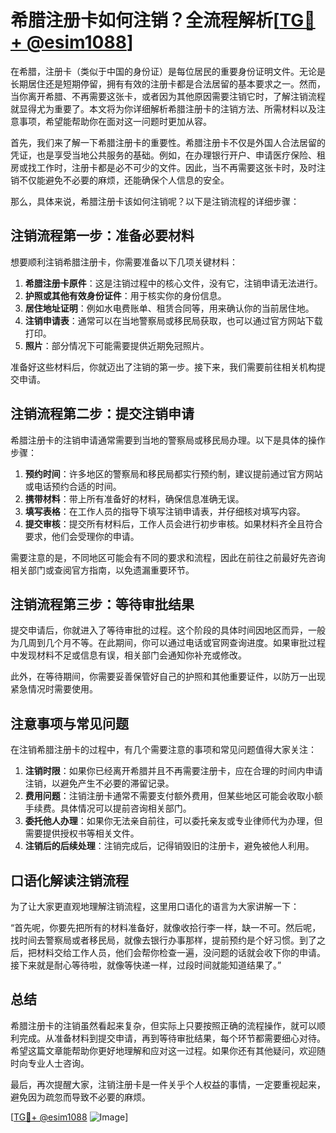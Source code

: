 # 希腊注册卡如何注销？全流程解析[[TG💪+ @esim1088](https://t.me/s/esim1088)]

在希腊，注册卡（类似于中国的身份证）是每位居民的重要身份证明文件。无论是长期居住还是短期停留，拥有有效的注册卡都是合法居留的基本要求之一。然而，当你离开希腊、不再需要这张卡，或者因为其他原因需要注销它时，了解注销流程就显得尤为重要了。本文将为你详细解析希腊注册卡的注销方法、所需材料以及注意事项，希望能帮助你在面对这一问题时更加从容。

首先，我们来了解一下希腊注册卡的重要性。希腊注册卡不仅是外国人合法居留的凭证，也是享受当地公共服务的基础。例如，在办理银行开户、申请医疗保险、租房或找工作时，注册卡都是必不可少的文件。因此，当不再需要这张卡时，及时注销不仅能避免不必要的麻烦，还能确保个人信息的安全。

那么，具体来说，希腊注册卡该如何注销呢？以下是注销流程的详细步骤：

## 注销流程第一步：准备必要材料

想要顺利注销希腊注册卡，你需要准备以下几项关键材料：

1. **希腊注册卡原件**：这是注销过程中的核心文件，没有它，注销申请无法进行。
2. **护照或其他有效身份证件**：用于核实你的身份信息。
3. **居住地址证明**：例如水电费账单、租赁合同等，用来确认你的当前居住地。
4. **注销申请表**：通常可以在当地警察局或移民局获取，也可以通过官方网站下载打印。
5. **照片**：部分情况下可能需要提供近期免冠照片。

准备好这些材料后，你就迈出了注销的第一步。接下来，我们需要前往相关机构提交申请。

## 注销流程第二步：提交注销申请

希腊注册卡的注销申请通常需要到当地的警察局或移民局办理。以下是具体的操作步骤：

1. **预约时间**：许多地区的警察局和移民局都实行预约制，建议提前通过官方网站或电话预约合适的时间。
2. **携带材料**：带上所有准备好的材料，确保信息准确无误。
3. **填写表格**：在工作人员的指导下填写注销申请表，并仔细核对填写内容。
4. **提交审核**：提交所有材料后，工作人员会进行初步审核。如果材料齐全且符合要求，他们会受理你的申请。

需要注意的是，不同地区可能会有不同的要求和流程，因此在前往之前最好先咨询相关部门或查阅官方指南，以免遗漏重要环节。

## 注销流程第三步：等待审批结果

提交申请后，你就进入了等待审批的过程。这个阶段的具体时间因地区而异，一般为几周到几个月不等。在此期间，你可以通过电话或官网查询进度。如果审批过程中发现材料不足或信息有误，相关部门会通知你补充或修改。

此外，在等待期间，你需要妥善保管好自己的护照和其他重要证件，以防万一出现紧急情况时需要使用。

## 注意事项与常见问题

在注销希腊注册卡的过程中，有几个需要注意的事项和常见问题值得大家关注：

1. **注销时限**：如果你已经离开希腊并且不再需要注册卡，应在合理的时间内申请注销，以避免产生不必要的滞留记录。
2. **费用问题**：注销注册卡通常不需要支付额外费用，但某些地区可能会收取小额手续费。具体情况可以提前咨询相关部门。
3. **委托他人办理**：如果你无法亲自前往，可以委托亲友或专业律师代为办理，但需要提供授权书等相关文件。
4. **注销后的后续处理**：注销完成后，记得销毁旧的注册卡，避免被他人利用。

## 口语化解读注销流程

为了让大家更直观地理解注销流程，这里用口语化的语言为大家讲解一下：

“首先呢，你要先把所有的材料准备好，就像收拾行李一样，缺一不可。然后呢，找时间去警察局或者移民局，就像去银行办事那样，提前预约是个好习惯。到了之后，把材料交给工作人员，他们会帮你检查一遍，没问题的话就会收下你的申请。接下来就是耐心等待啦，就像等快递一样，过段时间就能知道结果了。”

## 总结

希腊注册卡的注销虽然看起来复杂，但实际上只要按照正确的流程操作，就可以顺利完成。从准备材料到提交申请，再到等待审批结果，每个环节都需要细心对待。希望这篇文章能帮助你更好地理解和应对这一过程。如果你还有其他疑问，欢迎随时向专业人士咨询。

最后，再次提醒大家，注销注册卡是一件关乎个人权益的事情，一定要重视起来，避免因为疏忽而导致不必要的麻烦。

[[TG💪+ @esim1088](https://t.me/s/esim1088) ![Image](https://i.postimg.cc/4NQfJmqS/Snipaste-2025-05-13-00-14-12.png)]